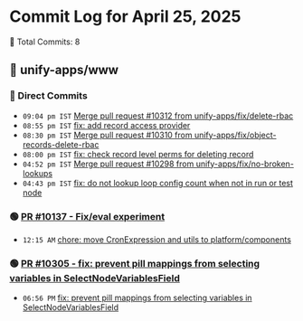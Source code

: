 # Commit Log for April 25, 2025

📝 Total Commits: 8

## 📁 unify-apps/www

### 🔨 Direct Commits

- `09:04 pm IST` [Merge pull request #10312 from unify-apps/fix/delete-rbac](https://github.com/unify-apps/www/commit/3908716769a2c59ad71c00d7316e512a0cb874f3)
- `08:55 pm IST` [fix: add record access provider](https://github.com/unify-apps/www/commit/785facfeba6226c927099a7c3072cb441d04895d)
- `08:30 pm IST` [Merge pull request #10310 from unify-apps/fix/object-records-delete-rbac](https://github.com/unify-apps/www/commit/9c26805a8fada54e3285a995ab7120de9d946798)
- `08:00 pm IST` [fix: check record level perms for deleting record](https://github.com/unify-apps/www/commit/7d7854968dd6ae5f890aee3bfe1f7a65b529c0ff)
- `04:52 pm IST` [Merge pull request #10298 from unify-apps/fix/no-broken-lookups](https://github.com/unify-apps/www/commit/741b5d534e46f016850de6ebf4d4d3ae8cf09b24)
- `04:43 pm IST` [fix: do not lookup loop config count when not in run or test node](https://github.com/unify-apps/www/commit/fd73b8cd8c927d63e95b57cbf0522c7090cf439f)

### 🟢 [PR #10137 - Fix/eval experiment](https://github.com/unify-apps/www/pull/10137)

- `12:15 AM` [chore: move CronExpression and utils to platform/components](https://github.com/unify-apps/www/commit/7f4414b6ceb7755afa3c072ac3b3eed6d998982c)

### 🟢 [PR #10305 - fix: prevent pill mappings from selecting variables in SelectNodeVariablesField](https://github.com/unify-apps/www/pull/10305)

- `06:56 PM` [fix: prevent pill mappings from selecting variables in SelectNodeVariablesField](https://github.com/unify-apps/www/commit/d900ed2e372391b25185428c6e849855b501727b)


